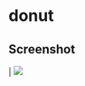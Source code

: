 # donut

## Screenshot

| ![](https://github.com/antarezaghifary/donut/blob/master/screenshot/result.jpeg?raw=true)
